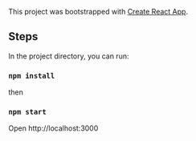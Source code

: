 This project was bootstrapped with [Create React App](https://github.com/facebook/create-react-app).

## Steps

In the project directory, you can run:

### `npm install`

then

### `npm start`


Open http://localhost:3000